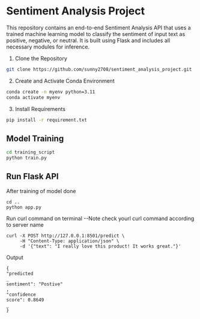 
# Sentiment Analysis Project
This repository contains an end-to-end Sentiment Analysis API that uses a trained machine
learning model to classify the sentiment of input text as positive, negative, or neutral. It is built
using Flask and includes all necessary modules for inference.
1. Clone the Repository


```bash
git clone https://github.com/sunny2708/sentiment_analysis_project.git

```




2. Create and Activate Conda Environment
```bash
conda create -n myenv python=3.11
conda activate myenv
```
3. Install Requirements
```bash
pip install -r requirement.txt
```

## Model Training
```bash
cd training_script
python train.py
```

## Run Flask API
After training of model done
```
cd ..
python app.py

```

Run curl command on terminal
--Note check yourl curl command according to server name 
```
curl -X POST http://127.0.0.1:8501/predict \
     -H "Content-Type: application/json" \
     -d '{"text": "I really love this product! It works great."}'
```

Output
```
{
"predicted
_
sentiment": "Postive"
,
"confidence
score": 0.8649
_
}
